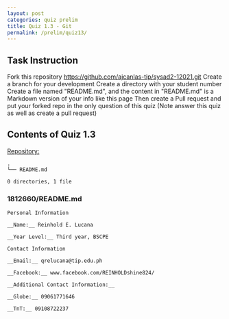 ```yaml
---
layout: post
categories: quiz prelim
title: Quiz 1.3 - Git
permalink: /prelim/quiz13/
---
```

## Task Instruction

Fork this repository https://github.com/ajcanlas-tip/sysad2-12021.git
Create a branch for your development
Create a directory with your student number
Create a file named "README.md", and the content in "README.md" is a Markdown version of your info like this page
Then create a Pull request and put your forked repo in the only question of this quiz (Note answer this quiz as well as create a pull request)

## Contents of Quiz 1.3

[Repository:](https://github.com/rlucana-tip/sysad2-12021/tree/quiz1.3-lucana)

```
.
└── README.md

0 directories, 1 file
```

### 1812660/README.md
```
Personal Information

__Name:__ Reinhold E. Lucana

__Year Level:__ Third year, BSCPE

Contact Information

__Email:__ qrelucana@tip.edu.ph

__Facebook:__ www.facebook.com/REINHOLDshine824/

__Additional Contact Information:__

__Globe:__ 09061771646

__TnT:__ 09108722237
```

